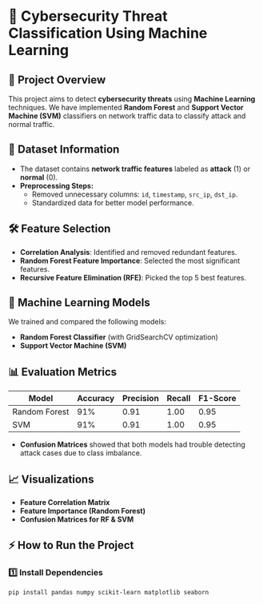 # 🚀 Cybersecurity Threat Classification Using Machine Learning

## 📌 Project Overview
This project aims to detect **cybersecurity threats** using **Machine Learning** techniques. We have implemented **Random Forest** and **Support Vector Machine (SVM)** classifiers on network traffic data to classify attack and normal traffic.  

## 📂 Dataset Information
- The dataset contains **network traffic features** labeled as **attack** (1) or **normal** (0).
- **Preprocessing Steps:**
  - Removed unnecessary columns: `id`, `timestamp`, `src_ip`, `dst_ip`.
  - Standardized data for better model performance.

## 🛠️ Feature Selection
- **Correlation Analysis**: Identified and removed redundant features.
- **Random Forest Feature Importance**: Selected the most significant features.
- **Recursive Feature Elimination (RFE)**: Picked the top 5 best features.

## 🧠 Machine Learning Models
We trained and compared the following models:
- **Random Forest Classifier** (with GridSearchCV optimization)
- **Support Vector Machine (SVM)**

## 📊 Evaluation Metrics
| Model | Accuracy | Precision | Recall | F1-Score |
|--------|---------|-----------|--------|----------|
| Random Forest | 91% | 0.91 | 1.00 | 0.95 |
| SVM | 91% | 0.91 | 1.00 | 0.95 |

- **Confusion Matrices** showed that both models had trouble detecting attack cases due to class imbalance.

## 📈 Visualizations
- **Feature Correlation Matrix**
- **Feature Importance (Random Forest)**
- **Confusion Matrices for RF & SVM**

## ⚡ How to Run the Project
### **1️⃣ Install Dependencies**
```bash
pip install pandas numpy scikit-learn matplotlib seaborn
